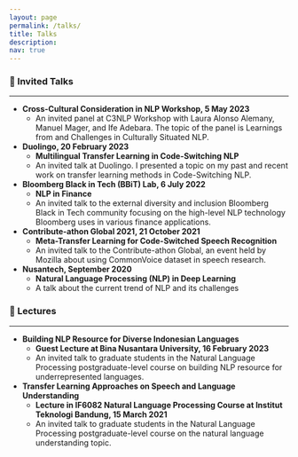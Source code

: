 ```yaml
---
layout: page
permalink: /talks/
title: Talks
description: 
nav: true
---
```


<h3>🎤 Invited Talks</h3>
<hr/>
<ul>
<li><b>Cross-Cultural Consideration in NLP Workshop, 5 May 2023</b>
    <ul>
        <li>An invited panel at C3NLP Workshop with Laura Alonso Alemany, Manuel Mager, and Ife Adebara. The topic of the panel is Learnings from and Challenges in Culturally Situated NLP.</li>
    </ul>
</li>
<li><b>Duolingo, 20 February 2023</b>
    <ul>
        <li><b>Multilingual Transfer Learning in Code-Switching NLP
</b></li>
        <li>An invited talk at Duolingo. I presented a topic on my past and recent work on transfer learning methods in Code-Switching NLP.</li>
    </ul>
</li>
<li><b>Bloomberg Black in Tech (BBiT) Lab, 6 July 2022</b>
    <ul>
        <li><b>NLP in Finance</b></li>
        <li>An invited talk to the external diversity and inclusion Bloomberg Black in Tech community focusing on the high-level NLP technology Bloomberg uses in various finance applications.</li>
    </ul>
</li>
<li><b>Contribute-athon Global 2021, 21 October 2021</b>
    <ul>
        <li><b>Meta-Transfer Learning for Code-Switched Speech Recognition</b></li>
        <li>An invited talk to the Contribute-athon Global, an event held by Mozilla about using CommonVoice dataset in speech research.</li>
    </ul>
</li>
<li><b>Nusantech, September 2020</b>
    <ul>
        <li><b>Natural Language Processing (NLP) in Deep Learning</b></li>
        <li>A talk about the current trend of NLP and its challenges</li>
    </ul>
</li>
</ul>

<h3>🏫 Lectures</h3>
<hr/>
<ul>
<li><b>Building NLP Resource for Diverse Indonesian Languages</b>
    <ul>
        <li><b>Guest Lecture at Bina Nusantara University, 16 February 2023</b></li>
        <li>An invited talk to graduate students in the Natural Language Processing postgraduate-level course on building NLP resource for underrepresented languages.</li>
    </ul>
</li>
<li><b>Transfer Learning Approaches on Speech and Language Understanding</b>
    <ul>
        <li><b>Lecture in IF6082 Natural Language Processing Course at Institut Teknologi Bandung, 15 March 2021</b></li>
        <li>An invited talk to graduate students in the Natural Language Processing postgraduate-level course on the natural language understanding topic.</li>
    </ul>
</li>
</ul>












